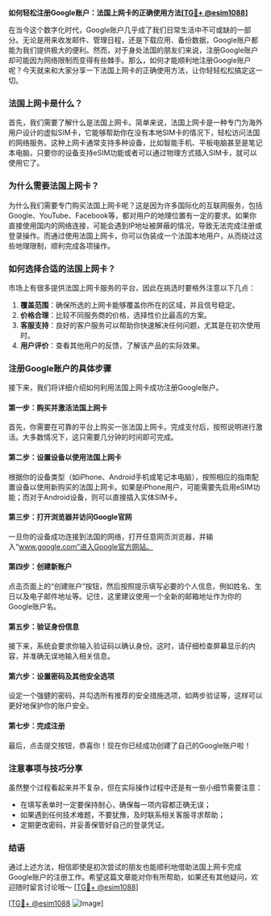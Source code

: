 **如何轻松注册Google账户：法国上网卡的正确使用方法[[TG💪+ @esim1088](https://t.me/s/esim1088)]**

在当今这个数字化时代，Google账户几乎成了我们日常生活中不可或缺的一部分。无论是用来收发邮件、管理日程，还是下载应用、备份数据，Google账户都能为我们提供极大的便利。然而，对于身处法国的朋友们来说，注册Google账户却可能因为网络限制而变得有些棘手。那么，如何才能顺利地注册Google账户呢？今天就来和大家分享一下法国上网卡的正确使用方法，让你轻轻松松搞定这一切。

### 法国上网卡是什么？

首先，我们需要了解什么是法国上网卡。简单来说，法国上网卡是一种专门为海外用户设计的虚拟SIM卡，它能够帮助你在没有本地SIM卡的情况下，轻松访问法国的网络服务。这种上网卡通常支持多种设备，比如智能手机、平板电脑甚至是笔记本电脑，只要你的设备支持eSIM功能或者可以通过物理方式插入SIM卡，就可以使用它了。

### 为什么需要法国上网卡？

为什么我们需要专门购买法国上网卡呢？这是因为许多国际化的互联网服务，包括Google、YouTube、Facebook等，都对用户的地理位置有一定的要求。如果你直接使用国内的网络连接，可能会遇到IP地址被屏蔽的情况，导致无法完成注册或登录操作。而通过使用法国上网卡，你可以伪装成一个法国本地用户，从而绕过这些地理限制，顺利完成各项操作。

### 如何选择合适的法国上网卡？

市场上有很多提供法国上网卡服务的平台，因此在挑选时要格外注意以下几点：

1. **覆盖范围**：确保所选的上网卡能够覆盖你所在的区域，并且信号稳定。
2. **价格合理**：比较不同服务商的价格，选择性价比最高的方案。
3. **客服支持**：良好的客户服务可以帮助你快速解决任何问题，尤其是在初次使用时。
4. **用户评价**：查看其他用户的反馈，了解该产品的实际效果。

### 注册Google账户的具体步骤

接下来，我们将详细介绍如何利用法国上网卡成功注册Google账户。

#### 第一步：购买并激活法国上网卡

首先，你需要在可靠的平台上购买一张法国上网卡。完成支付后，按照说明进行激活。大多数情况下，这只需要几分钟的时间即可完成。

#### 第二步：设置设备以使用法国上网卡

根据你的设备类型（如iPhone、Android手机或笔记本电脑），按照相应的指南配置设备以使用新购买的法国上网卡。如果是iPhone用户，可能需要先启用eSIM功能；而对于Android设备，则可以直接插入实体SIM卡。

#### 第三步：打开浏览器并访问Google官网

一旦你的设备成功连接到法国的网络，打开任意网页浏览器，并输入“www.google.com”进入Google官方网站。

#### 第四步：创建新账户

点击页面上的“创建账户”按钮，然后按照提示填写必要的个人信息，例如姓名、生日以及电子邮件地址等。记住，这里建议使用一个全新的邮箱地址作为你的Google账户名。

#### 第五步：验证身份信息

接下来，系统会要求你输入验证码以确认身份。这时，请仔细检查屏幕显示的内容，并准确无误地输入相关信息。

#### 第六步：设置密码及其他安全选项

设定一个强健的密码，并勾选所有推荐的安全措施选项，如两步验证等，这样可以更好地保护你的账户安全。

#### 第七步：完成注册

最后，点击提交按钮，恭喜你！现在你已经成功创建了自己的Google账户啦！

### 注意事项与技巧分享

虽然整个过程看起来并不复杂，但在实际操作过程中还是有一些小细节需要注意：

- 在填写表单时一定要保持耐心，确保每一项内容都正确无误；
- 如果遇到任何技术难题，不要犹豫，及时联系相关客服寻求帮助；
- 定期更改密码，并妥善保管好自己的登录凭证。

### 结语

通过上述方法，相信即使是初次尝试的朋友也能顺利地借助法国上网卡完成Google账户的注册工作。希望这篇文章能对你有所帮助，如果还有其他疑问，欢迎随时留言讨论哦～ [[TG💪+ @esim1088](https://t.me/s/esim1088)] 

[[TG💪+ @esim1088](https://t.me/s/esim1088) ![Image](https://i.postimg.cc/4NQfJmqS/Snipaste-2025-05-13-00-14-12.png)]
